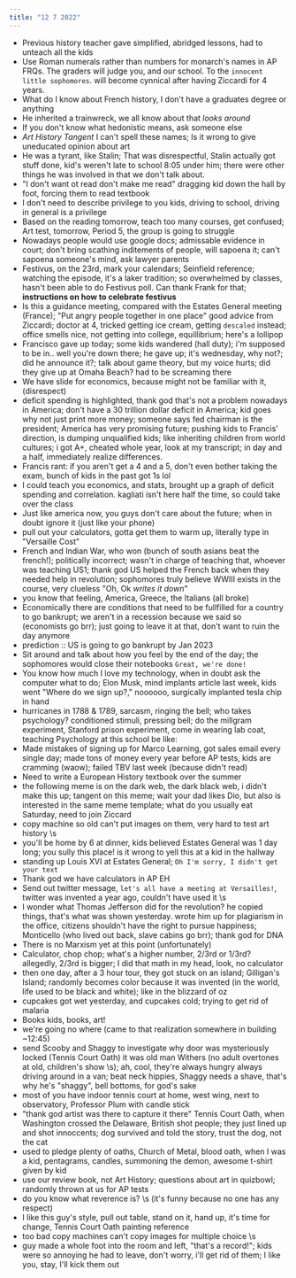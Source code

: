 ```yaml
---
title: "12 7 2022"
---
```

- Previous history teacher gave simplified, abridged lessons, had to unteach all the kids
- Use Roman numerals rather than numbers for monarch's names in AP FRQs. The graders will judge you, and our school. To the `innocent little sophomores`. will become cynnical after having Ziccardi for 4 years.
- What do I know about French history, I don't have a graduates degree or anything
- He inherited a trainwreck, we all know about that *looks around*
- If you don't know what hedonistic means, ask someone else
- *Art History Tangent* I can't spell these names; Is it wrong to give uneducated opinion about art
- He was a tyrant, like Stalin; That was disrespectful, Stalin actually got stuff done, kid's weren't late to school 8:05 under him; there were other things he was involved in that we don't talk about.
- "I don't want ot read don't make me read" dragging kid down the hall by foot, forcing them to read textbook
- I don't need to describe privilege to you kids, driving to school, driving in general is a privilege
- Based on the reading tomorrow, teach too many courses, get confused; Art test, tomorrow, Period 5, the group is going to struggle
- Nowadays people would use google docs; admissable evidence in court; don't bring scathing inditements of people, will sapoena it; can't sapoena someone's mind, ask lawyer parents
- Festivus, on the 23rd, mark your calendars; Seinfield reference; watching the episode, it's a laker tradition; so overwhelmed by classes, hasn't been able to do Festivus poll. Can thank Frank for that; **instructions on how to celebrate festivus**
- Is this a guidance meeting, compared with the Estates General meeting (France); "Put angry people together in one place" good advice from Ziccardi; doctor at 4, tricked getting ice cream, getting `descaled` instead; office smells nice, not getting into college, equillibrium; here's a lollipop
- Francisco gave up today; some kids wandered (hall duty); i'm supposed to be in.. well you're down there; he gave up; it's wednesday, why not?; did he announce it?; talk about game theory, but my voice hurts; did they give up at Omaha Beach? had to be screaming there
- We have slide for economics, because might not be familiar with it, (disrespect)
- deficit spending is highlighted, thank god that's not a problem nowadays in America; don't have a 30 trillion dollar deficit in America; kid goes why not just print more money; someone says fed chairman is the president; America has very promising future; pushing kids to Francis' direction, is dumping unqualified kids; like inheriting children from world cultures; i got A+, cheated whole year, look at my transcript; in day and a half, immediately realize differences.
- Francis rant: if you aren't get a 4 and a 5, don't even bother taking the exam, bunch of kids in the past got 1s lol
- I could teach you economics, and stats, brought up a graph of deficit spending and correlation. kagliati isn't here half the time, so could take over the class
- Just like america now, you guys don't care about the future; when in doubt ignore it (just like your phone)
- pull out your calculators, gotta get them to warm up, literally type in "Versaille Cost"
- French and Indian War, who won (bunch of south asians beat the french!); politically incorrect; wasn't in charge of teaching that, whoever was teaching US1; thank god US helped the French back when they needed help in revolution; sophomores truly believe WWIII exists in the course, very clueless "Oh, Ok *writes it down*"
- you know that feeling, America, Greece, the Italians (all broke)
- Economically there are conditions that need to be fullfilled for a country to go bankrupt; we aren't in a recession because we said so (economists go brr); just going to leave it at that, don't want to ruin the day anymore
- prediction :: US is going to go bankrupt by Jan 2023
- Sit around and talk about how you feel by the end of the day; the sophomores would close their notebooks `Great, we're done!`
- You know how much I love my technology, when in doubt ask the computer what to do; Elon Musk, mind implants article last week, kids went "Where do we sign up?," noooooo, surgically implanted tesla chip in hand
- hurricanes in 1788 & 1789, sarcasm, ringing the bell; who takes psychology? conditioned stimuli, pressing bell; do the millgram experiment, Stanford prison experiment, come in wearing lab coat, teaching Psychology at this school be like:
- Made mistakes of signing up for Marco Learning, got sales email every single day; made tons of money every year before AP tests, kids are cramming (waow); failed TBV last week (because didn't read)
- Need to write a European History textbook over the summer
- the following meme is on the dark web, the dark black web, i didn't make this up; tangent on this meme; wait your dad likes Dio, but also is interested in the same meme template; what do you usually eat Saturday, need to join Ziccard
- copy machine so old can't put images on them, very hard to test art history \\s
- you'll be home by 6 at dinner, kids believed Estates General was 1 day long; you sully this place! is it wrong to yell this at a kid in the hallway
- standing up Louis XVI at Estates General; `Oh I'm sorry, I didn't get your text`
- Thank god we have calculators in AP EH
- Send out twitter message, `let's all have a meeting at Versailles!`, twitter was invented a year ago, couldn't have used it \\s
- I wonder what Thomas Jefferson did for the revolution? he copied things, that's what was shown yesterday. wrote him up for plagiarism in the office, citizens shouldn't have the right to pursue happiness; Monticello (who lived out back, slave cabins go brr); thank god for DNA
- There is no Marxism yet at this point (unfortunately)
- Calculator, chop chop; what's a higher number, 2/3rd or 1/3rd? allegedly, 2/3rd is bigger; I did that math in my head, look, no calculator
- then one day, after a 3 hour tour, they got stuck on an island; Gilligan's Island; randomly becomes color because it was invented (in the world, life used to be black and white); like in the blizzard of oz
- cupcakes got wet yesterday, and cupcakes cold; trying to get rid of malaria
- Books kids, books, art!
- we're going no where (came to that realization somewhere in building ~12:45)
- send Scooby and Shaggy to investigate why door was mysteriously locked (Tennis Court Oath) it was old man Withers (no adult overtones at old, children's show \\s); ah, cool, they're always hungry always driving around in a van; beat neck hippies, Shaggy needs a shave, that's why he's "shaggy", bell bottoms, for god's sake
- most of you have indoor tennis court at home, west wing, next to observatory, Professor Plum with candle stick
- "thank god artist was there to capture it there" Tennis Court Oath,  when Washington crossed the Delaware, British shot people; they just lined up and shot innoccents; dog survived and told the story, trust the dog, not the cat
- used to pledge plenty of oaths, Church of Metal, blood oath, when I was a kid, pentagrams, candles, summoning the demon, awesome t-shirt given by kid
- use our review book, not Art History; questions about art in quizbowl; randomly thrown at us for AP tests
- do you know what reverence is? \\s (it's funny because no one has any respect)
- I like this guy's style, pull out table, stand on it, hand up, it's time for change, Tennis Court Oath painting reference
- too bad copy machines can't copy images for multiple choice \\s
- guy made a whole foot into the room and left, "that's a record!"; kids were so annoying he had to leave, don't worry, i'll get rid of them; I like you, stay, I'll kick them out